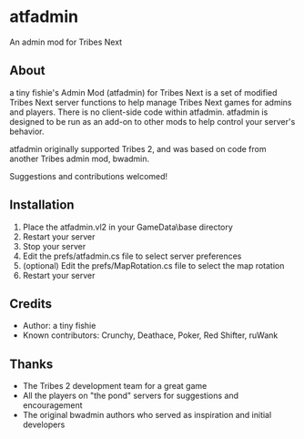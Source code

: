 # atfadmin
An admin mod for Tribes Next

## About

a tiny fishie's Admin Mod (atfadmin) for Tribes Next is a set of modified Tribes
Next server functions to help manage Tribes Next games for admins and players. There is no
client-side code within atfadmin. atfadmin is designed to be run as an add-on
to other mods to help control your server's behavior.

atfadmin originally supported Tribes 2, and was based on code from another Tribes admin mod, bwadmin.

Suggestions and contributions welcomed!

## Installation

1. Place the atfadmin.vl2 in your GameData\base directory
2. Restart your server
3. Stop your server
4. Edit the prefs/atfadmin.cs file to select server preferences
5. (optional) Edit the prefs/MapRotation.cs file to select the map rotation
6. Restart your server

## Credits

- Author: a tiny fishie
- Known contributors: Crunchy, Deathace, Poker, Red Shifter, ruWank

## Thanks

- The Tribes 2 development team for a great game
- All the players on "the pond" servers for suggestions and encouragement
- The original bwadmin authors who served as inspiration and initial
  developers
